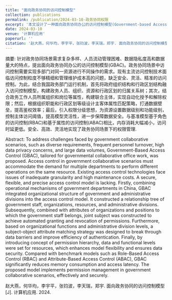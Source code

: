 ```yaml
---
title: "面向政务协同的访问控制模型"
collection: publications
permalink: /publication/2024-03-10-政务协同权限
excerpt: '本文设计了一种面向政务协同办公的访问控制模型(Government-based Access Control, GBAC)。'
date: 2024-03-10
venue: '计算机应用'
paperurl: ''
citation: '赵大燕，何华均，李宇平，张钧波，李天瑞，郑宇. 面向政务协同的访问控制模型 [J]. 计算机应用. 2024'
---
```

摘要: 针对政务协同场景需求复杂多样、人员流动管理困难、数据隐私度高和数据量大的特点，提出面向政务协同办公的访问控制模型(GBAC)。政务协同场景中访问控制需要实现多部门对同一资源进行不同操作的需求。现有主流访问控制技术面临访问控制粒度不够精细和管理维护成本高的问题，缺乏安全、灵活、精准的访问控制。为此，结合我国政务部门运行机制，首先将政府组织结构和行政区划结构融入访问控制模型，构建政务人员、组织、资源和行政区划的归属关系树；其次，结合政务工作人员所属组织和岗位等属性，构建联合主体，实现自动化授予和解除权限；然后，根据组织职能和行政区划等级设计主客体属性匹配策略，打通数据壁垒，提高鉴权效率；最后，引入权限分级思想，为资源设置数据级别和功能级别，控制主体访问阈值，提高模型灵活性，进一步保障数据安全。与基准模型基于角色的访问控制(RBAC)和基于属性的访问控制(ABAC)相比，内存消耗大幅减小，访问时延更低。安全、高效、灵活地实现了政务协同场景下的权限管理.

Abstract: To address challenges faced by government collaborative scenarios, such as diverse requirements, frequent personnel turnover, high data privacy concerns, and large data volumes, Government-Based Access Control (GBAC), tailored for governmental collaborative office work, was proposed. Access control in government collaborative scenarios must accommodate the demand for multiple departments to perform different operations on the same resource. Existing access control technologies face issues of inadequate granularity and high maintenance costs. A secure, flexible, and precise access control model is lacking. Firstly, combining operational mechanisms of government departments in China, GBAC integrated organizational structure of government and administrative divisions into the access control model. It constructed a relationship tree of government staff, organizations, resources, and administrative divisions. Subsequently, combined with attributes of organizations and positions to which the government staff belongs, joint subject was constructed to achieve automated granting and revocation of permissions. Furthermore, based on organizational functions and administrative division levels, a subject-object attribute matching strategy was designed to break through data barriers and improve efficiency of authentication. Finally, by introducing concept of permission hierarchy, data and functional levels were set for resources, which enhances model flexibility and ensures data security. Compared with benchmark models such as Role-Based Access Control (RBAC) and Attribute-Based Access Control (ABAC), GBAC significantly reduces memory consumption and access latency. The proposed model implements permission management in government collaborative scenarios, effectively and securely.

<!-- ![image-20220406191310694](https://huajunge.github.io/academicpages/images/政务权限.png) -->

赵大燕，何华均，李宇平，张钧波，李天瑞，郑宇. 面向政务协同的访问控制模型 [J]. 计算机应用. 2024.
